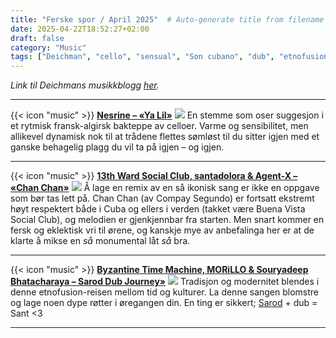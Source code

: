 ```yaml
---
title: "Ferske spor / April 2025"  # Auto-generate title from filename
date: 2025-04-22T18:52:27+02:00
draft: false
category: "Music" 
tags: ["Deichman", "cello", "sensual", "Son cubano", "dub", "etnofusion" ]
---
```

_Link til Deichmans musikkblogg [her](https://musikk.deichman.no/2025/04/22/ferske-spor-uke-17-2025/#julian)._ 
***
{{< icon "music" >}} [**Nesrine – «Ya Lil»**](https://nesrine.bandcamp.com/track/ya-lil) ![](/img/music/kan-ya-makan.jpg) En stemme som oser suggesjon i et rytmisk fransk-algirsk bakteppe av celloer. Varme og sensibilitet, men allikevel dynamisk nok til at trådene flettes sømløst til du sitter igjen med et ganske behagelig plagg du vil ta på igjen – og igjen.
***
{{< icon "music" >}} [**13th Ward Social Club, santadolora & Agent-X – «Chan Chan»**](https://13thwardsocialclub.bandcamp.com/track/chan-chan) ![](/img/music/chan-chan.jpg) Å lage en remix av en så ikonisk sang er ikke en oppgave som bør tas lett på. Chan Chan (av Compay Segundo) er fortsatt ekstremt høyt respektert både i Cuba og ellers i verden (takket være Buena Vista Social Club), og melodien er gjenkjennbar fra starten. Men snart kommer en fersk og eklektisk vri til ørene, og kanskje mye av anbefalinga her er at de klarte å mikse en *så* monumental låt *så* bra. 
***
{{< icon "music" >}} [**Byzantine Time Machine, MORiLLO & Souryadeep Bhatacharaya – Sarod Dub Journey»**](https://byzantinetimemachine.bandcamp.com/track/sarod-dub-journey) ![](/img/music/sarod-dub-journey.jpg) Tradisjon og modernitet blendes i denne etnofusion-reisen mellom tid og kulturer. La denne sangen blomstre og lage noen dype røtter i øregangen din. En ting er sikkert; [Sarod](https://no.wikipedia.org/wiki/Sarod) + dub = Sant <3
***